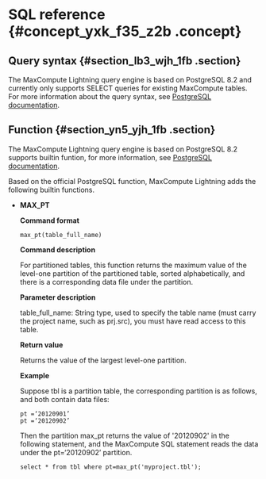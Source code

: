 # SQL reference {#concept_yxk_f35_z2b .concept}

## Query syntax {#section_lb3_wjh_1fb .section}

The MaxCompute Lightning query engine is based on PostgreSQL 8.2 and currently only supports SELECT queries for existing MaxCompute tables. For more information about the query syntax, see [PostgreSQL documentation](https://www.postgresql.org/docs/8.2/static/queries.html).

## Function {#section_yn5_yjh_1fb .section}

The MaxCompute Lightning query engine is based on PostgreSQL 8.2 supports builtin funtion, for more information, see [PostgreSQL documentation](https://www.postgresql.org/docs/8.2/static/functions.html).

Based on the official PostgreSQL function, MaxCompute Lightning adds the following builtin functions.

-   **MAX\_PT**

    **Command format**

    `max_pt(table_full_name)`

    **Command description**

    For partitioned tables, this function returns the maximum value of the level-one partition of the partitioned table, sorted alphabetically, and there is a corresponding data file under the partition.

    **Parameter description​**

    table\_full\_name: String type, used to specify the table name \(must carry the project name, such as prj.src\), you must have read access to this table.

    **Return value**

    Returns the value of the largest level-one partition.

    **Example**

    Suppose tbl is a partition table, the corresponding partition is as follows, and both contain data files:

    ```
    pt =‘20120901’
    pt =‘20120902’
    ```

    Then the partition max\_pt returns the value of '20120902' in the following statement, and the MaxCompute SQL statement reads the data under the pt=‘20120902’ partition.

    `select * from tbl where pt=max_pt('myproject.tbl');`


